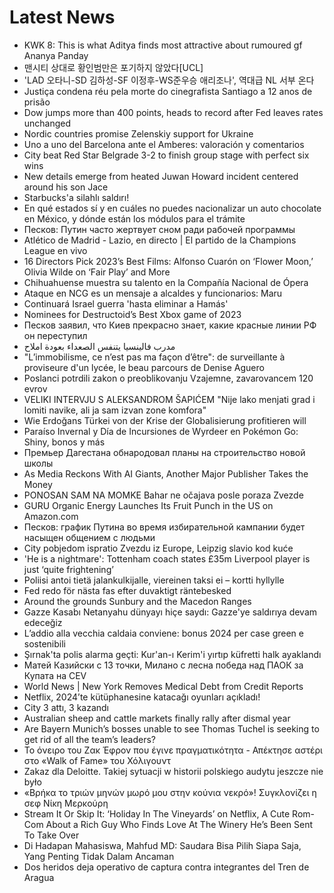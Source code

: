 # Latest News
-  KWK 8: This is what Aditya finds most attractive about rumoured gf Ananya Panday
-  맨시티 상대로 황인범만은 포기하지 않았다[UCL]
-  'LAD 오타니-SD 김하성-SF 이정후-WS준우승 애리조나', 역대급 NL 서부 온다
-  Justiça condena réu pela morte do cinegrafista Santiago a 12 anos de prisão
-  Dow jumps more than 400 points, heads to record after Fed leaves rates unchanged
-  Nordic countries promise Zelenskiy support for Ukraine
-  Uno a uno del Barcelona ante el Amberes: valoración y comentarios
-  City beat Red Star Belgrade 3-2 to finish group stage with perfect six wins
-  New details emerge from heated Juwan Howard incident centered around his son Jace
-  Starbucks'a silahlı saldırı!
-  En qué estados sí y en cuáles no puedes nacionalizar un auto chocolate en México, y dónde están los módulos para el trámite
-  Песков: Путин часто жертвует сном ради рабочей программы
-  Atlético de Madrid - Lazio, en directo | El partido de la Champions League en vivo
-  16 Directors Pick 2023’s Best Films: Alfonso Cuarón on ‘Flower Moon,’ Olivia Wilde on ‘Fair Play’ and More
-  Chihuahuense muestra su talento en la Compañía Nacional de Ópera
-  Ataque en NCG es un mensaje a alcaldes y funcionarios: Maru
-  Continuará Israel guerra 'hasta eliminar a Hamás'
-  Nominees for Destructoid’s Best Xbox game of 2023
-  Песков заявил, что Киев прекрасно знает, какие красные линии РФ он переступил
-  مدرب فالينسيا يتنفس الصعداء بعودة املاح
-  "L’immobilisme, ce n’est pas ma façon d’être": de surveillante à proviseure d'un lycée, le beau parcours de Denise Aguero
-  Poslanci potrdili zakon o preoblikovanju Vzajemne, zavarovancem 120 evrov
-  VELIKI INTERVJU S ALEKSANDROM ŠAPIĆEM &quot;Nije lako menjati grad i lomiti navike, ali ja sam izvan zone komfora&quot;
-  Wie Erdoğans Türkei von der Krise der Globalisierung profitieren will
-  Paraíso Invernal y Día de Incursiones de Wyrdeer en Pokémon Go: Shiny, bonos y más
-  Премьер Дагестана обнародовал планы на строительство новой школы
-  As Media Reckons With AI Giants, Another Major Publisher Takes the Money
-  PONOSAN SAM NA MOMKE Bahar ne očajava posle poraza Zvezde
-  GURU Organic Energy Launches Its Fruit Punch in the US on Amazon.com
-  Песков: график Путина во время избирательной кампании будет насыщен общением с людьми
-  City pobjedom ispratio Zvezdu iz Europe, Leipzig slavio kod kuće
-  'He is a nightmare': Tottenham coach states £35m Liverpool player is just ‘quite frightening’
-  Poliisi antoi tietä jalankulkijalle, viereinen taksi ei – kortti hyllylle
-  Fed redo för nästa fas efter duvaktigt räntebesked
-  Around the grounds Sunbury and the Macedon Ranges
-  Gazze Kasabı Netanyahu dünyayı hiçe saydı: Gazze'ye saldırıya devam edeceğiz
-  L’addio alla vecchia caldaia conviene: bonus 2024 per case green e sostenibili
-  Şırnak'ta polis alarma geçti: Kur'an-ı Kerim'i yırtıp küfretti halk ayaklandı
-  Матей Казийски с 13 точки, Милано с лесна победа над ПАОК за Купата на CEV
-  World News | New York Removes Medical Debt from Credit Reports
-  Netflix, 2024’te kütüphanesine katacağı oyunları açıkladı!
-  City 3 attı, 3 kazandı
-  Australian sheep and cattle markets finally rally after dismal year
-  Are Bayern Munich’s bosses unable to see Thomas Tuchel is seeking to get rid of all the team’s leaders?
-  Το όνειρο του Ζακ Έφρον που έγινε πραγματικότητα - Απέκτησε αστέρι στο «Walk of Fame» του Χόλιγουντ
-  Zakaz dla Deloitte. Takiej sytuacji w historii polskiego audytu jeszcze nie było
-  «Βρήκα το τριών μηνών μωρό μου στην κούνια νεκρό»! Συγκλονίζει η σεφ Νίκη Μερκούρη
-  Stream It Or Skip It: ‘Holiday In The Vineyards’ on Netflix, A Cute Rom-Com About a Rich Guy Who Finds Love At The Winery He’s Been Sent To Take Over
-  Di Hadapan Mahasiswa, Mahfud MD: Saudara Bisa Pilih Siapa Saja, Yang Penting Tidak Dalam Ancaman
-  Dos heridos deja operativo de captura contra integrantes del Tren de Aragua
